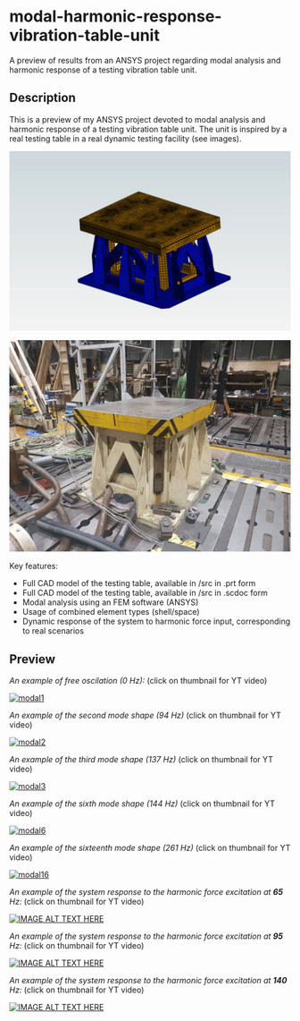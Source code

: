 # modal-harmonic-response-vibration-table-unit
A preview of results from an ANSYS project regarding modal analysis and harmonic response of a testing vibration table unit.

## Description
This is a preview of my ANSYS project devoted to modal analysis and harmonic response of a testing vibration table unit.
The unit is inspired by a real testing table in a real dynamic testing facility (see images).

![fotomesh](images/tablemesh.png)

![foto](images/table.jpg)

Key features:
- Full CAD model of the testing table, available in /src in .prt form
- Full CAD model of the testing table, available in /src in .scdoc form
- Modal analysis using an FEM software (ANSYS)
- Usage of combined element types (shell/space)
- Dynamic response of the system to harmonic force input, corresponding to real scenarios

## Preview

*An example of free oscilation (0 Hz):* (click on thumbnail for YT video) 

[![modal1](https://img.youtube.com/vi/t_31BR5LdCg/0.jpg)](https://www.youtube.com/watch?v=t_31BR5LdCg)

*An example of the second mode shape (94 Hz)* (click on thumbnail for YT video) 

[![modal2](https://img.youtube.com/vi/_ICnl_JK4wc/0.jpg)](https://www.youtube.com/watch?v=_ICnl_JK4wc)

*An example of the third mode shape (137 Hz)* (click on thumbnail for YT video) 

[![modal3](https://img.youtube.com/vi/DK5_Polxvik/0.jpg)](https://www.youtube.com/watch?v=DK5_Polxvik)

*An example of the sixth mode shape (144 Hz)* (click on thumbnail for YT video) 

[![modal6](https://img.youtube.com/vi/CG_lOBtkVJY/0.jpg)](https://www.youtube.com/watch?v=CG_lOBtkVJY)

*An example of the sixteenth mode shape (261 Hz)* (click on thumbnail for YT video) 

[![modal16](https://img.youtube.com/vi/t2gqqAlSjo0/0.jpg)](https://www.youtube.com/watch?v=t2gqqAlSjo0)

*An example of the system response to the harmonic force excitation at **65** Hz:* (click on thumbnail for YT video)

[![IMAGE ALT TEXT HERE](https://img.youtube.com/vi/-p6AUiGJVrg/0.jpg)](https://www.youtube.com/watch?v=-p6AUiGJVrg)

*An example of the system response to the harmonic force excitation at **95** Hz:* (click on thumbnail for YT video)

[![IMAGE ALT TEXT HERE](https://img.youtube.com/vi/rGFL7ZXis28/0.jpg)](https://www.youtube.com/watch?v=rGFL7ZXis28)

*An example of the system response to the harmonic force excitation at **140** Hz:* (click on thumbnail for YT video)

[![IMAGE ALT TEXT HERE](https://img.youtube.com/vi/lg5U8xbU8YQ/0.jpg)](https://www.youtube.com/watch?v=lg5U8xbU8YQ)
